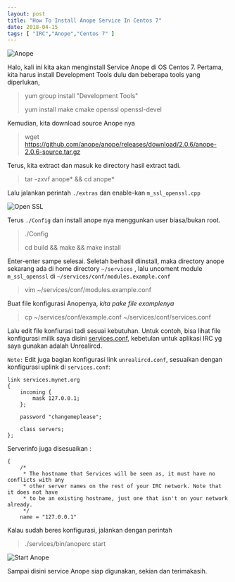 ```yaml
---
layout: post
title: "How To Install Anope Service In Centos 7"
date: 2018-04-15
tags: [ "IRC","Anope","Centos 7" ]
---
```

![Anope](/images/irc/anope/logo.png)

Halo, kali ini kita akan menginstall Service Anope di OS Centos 7.
Pertama, kita harus install Development Tools dulu dan beberapa tools yang diperlukan, 
> yum group install "Development Tools"
> 
> yum install make cmake openssl openssl-devel 

Kemudian, kita download source Anope nya 

> wget https://github.com/anope/anope/releases/download/2.0.6/anope-2.0.6-source.tar.gz

Terus, kita extract dan masuk ke directory hasil extract tadi.
> tar -zxvf anope* && cd anope*

Lalu jalankan perintah `./extras` dan enable-kan `m_ssl_openssl.cpp` 

![Open SSL](/images/irc/anope/m_ssl_openssl.cpp.png)

Terus `./Config` dan install anope nya menggunkan user biasa/bukan root.
> ./Config
> 
> cd build && make && make install

Enter-enter sampe selesai.
Seletah berhasil diinstall, maka directory anope sekarang ada di home directory `~/services` , lalu uncoment module `m_ssl_openssl` di `~/services/conf/modules.example.conf`

> vim ~/services/conf/modules.example.conf

Buat file konfigurasi Anopenya, *kita pake file examplenya*
> cp ~/services/conf/example.conf ~/services/conf/services.conf

Lalu edit file konfiurasi tadi sesuai kebutuhan. Untuk contoh, bisa lihat file konfigurasi milik saya disini [services.conf](/files/services.conf), kebetulan untuk aplikasi IRC yg saya gunakan adalah Unrealircd.

``Note:`` Edit juga bagian konfigurasi link `unrealircd.conf`, sesuaikan dengan konfigurasi uplink di `services.conf`:

```
link services.mynet.org
{
    incoming {
        mask 127.0.0.1;
    };

    password "changemeplease";

    class servers;
};
```

Serverinfo juga disesuaikan :


```serverinfo
{
    /*
     * The hostname that Services will be seen as, it must have no conflicts with any
     * other server names on the rest of your IRC network. Note that it does not have
     * to be an existing hostname, just one that isn't on your network already.
     */
    name = "127.0.0.1"
```


Kalau sudah beres konfigurasi, jalankan dengan perintah 
> ./services/bin/anoperc start

![Start Anope](/images/irc/anope/start.png)

Sampai disini service Anope siap digunakan, sekian dan terimakasih.






